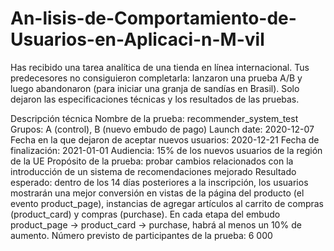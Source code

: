 # An-lisis-de-Comportamiento-de-Usuarios-en-Aplicaci-n-M-vil
Has recibido una tarea analítica de una tienda en línea internacional. Tus predecesores no consiguieron completarla: lanzaron una prueba A/B y luego abandonaron (para iniciar una granja de sandías en Brasil). Solo dejaron las especificaciones técnicas y los resultados de las pruebas.

Descripción técnica
Nombre de la prueba: recommender_system_test
Grupos: А (control), B (nuevo embudo de pago)
Launch date: 2020-12-07
Fecha en la que dejaron de aceptar nuevos usuarios: 2020-12-21
Fecha de finalización: 2021-01-01
Audiencia: 15% de los nuevos usuarios de la región de la UE
Propósito de la prueba: probar cambios relacionados con la introducción de un sistema de recomendaciones mejorado
Resultado esperado: dentro de los 14 días posteriores a la inscripción, los usuarios mostrarán una mejor conversión en vistas de la página del producto (el evento product_page), instancias de agregar artículos al carrito de compras (product_card) y compras (purchase). En cada etapa del embudo product_page → product_card → purchase, habrá al menos un 10% de aumento.
Número previsto de participantes de la prueba: 6 000
